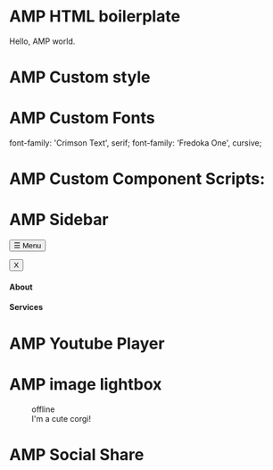 # AMP HTML boilerplate

<!doctype html>
<html amp>
<head>
  <meta charset="utf-8">
  <link rel="canonical" href="self.html" />
  <meta name="viewport" content="width=device-width,minimum-scale=1">

  <style amp-boilerplate>body{-webkit-animation:-amp-start 8s steps(1,end) 0s 1 normal both;-moz-animation:-amp-start 8s steps(1,end) 0s 1 normal both;-ms-animation:-amp-start 8s steps(1,end) 0s 1 normal both;animation:-amp-start 8s steps(1,end) 0s 1 normal both}@-webkit-keyframes -amp-start{from{visibility:hidden}to{visibility:visible}}@-moz-keyframes -amp-start{from{visibility:hidden}to{visibility:visible}}@-ms-keyframes -amp-start{from{visibility:hidden}to{visibility:visible}}@-o-keyframes -amp-start{from{visibility:hidden}to{visibility:visible}}@keyframes -amp-start{from{visibility:hidden}to{visibility:visible}}</style><noscript><style amp-boilerplate>body{-webkit-animation:none;-moz-animation:none;-ms-animation:none;animation:none}</style></noscript>

  <script async src="https://cdn.ampproject.org/v0.js"></script>
</head>
<body>Hello, AMP world.</body>
</html>


# AMP Custom style
<style amp-custom>
</style>

# AMP Custom Fonts
<link href="https://fonts.googleapis.com/css?family=Crimson+Text|Fredoka+One" rel="stylesheet">

font-family: 'Crimson Text', serif;
font-family: 'Fredoka One', cursive;

# AMP Custom Component Scripts:

<!--AMP Youtube video script-->
<script async custom-element="amp-youtube" src="https://cdn.ampproject.org/v0/amp-youtube-0.1.js"></script>
<!--AMP Lightbox script-->
<script async custom-element="amp-image-lightbox" src="https://cdn.ampproject.org/v0/amp-image-lightbox-0.1.js"></script>
<!--AMP Social Share script-->
<script async custom-element="amp-social-share" src="https://cdn.ampproject.org/v0/amp-social-share-0.1.js"></script>
<!--AMP Sidebar script-->
<script async custom-element="amp-sidebar" src="https://cdn.ampproject.org/v0/amp-sidebar-0.1.js"></script>


# AMP Sidebar
<!--Start AMP sidebar-->
<button on="tap:sidebar.toggle"
class="button-text">☰ Menu</button>

<amp-sidebar id='sidebar' layout='nodisplay' side="left" width="50vw">
    <button on="tap:sidebar.close" class="button-text">X</button>
    <h4>About</h4>
    <h4>Services</h4>
</amp-sidebar> <!--End AMP sidebar-->


# AMP Youtube Player
 <!--Start AMP Youtube video player-->
<amp-youtube layout="responsive" 
    data-videoid="Wvt_K4LW29c"
    width=300
    height="250"
    autoplay>
</amp-youtube> <!--End AMP Youtube video player-->


# AMP image lightbox
<!--Star AMP img lightbox-->
<figure>
    <amp-img on="tap:lightbox1"
        role="button"
        tabindex="0"
        layout="responsive"
        src="http://placecorgi.com/300/250"
        width="400"
        height="350"
        alt="Picture of a corgi"
        title="Picture of a corgi, view in lightbox">
        <div fallback>offline</div>
    </amp-img>

<figcaption id="caption1">I'm a cute corgi!</figcaption><!-- Optional caption -->
</figure>

<amp-image-lightbox id="lightbox1" layout="nodisplay"></amp-image-lightbox>
<!--End AMP img lightbox-->


# AMP Social Share
 <!--Start AMP Social Buttons-->
<div class="social">
    <amp-social-share type="email"></amp-social-share>
    <amp-social-share type="facebook"
    data-param-app_id="254325784911610"></amp-social-share>
    <amp-social-share type="twitter"
    data-param-text="Check out this Corgi"></amp-social-share>
</div>
<!--End AMP Social Buttons-->